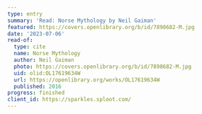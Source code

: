 ```yaml
---
type: entry
summary: 'Read: Norse Mythology by Neil Gaiman'
featured: https://covers.openlibrary.org/b/id/7898682-M.jpg
date: '2023-07-06'
read-of:
  type: cite
  name: Norse Mythology
  author: Neil Gaiman
  photo: https://covers.openlibrary.org/b/id/7898682-M.jpg
  uid: olid:OL17619634W
  url: https://openlibrary.org/works/OL17619634W
  published: 2016
progress: finished
client_id: https://sparkles.sploot.com/
---
```


